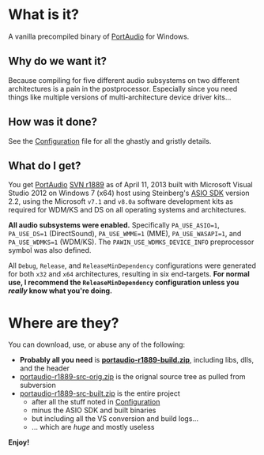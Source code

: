 # What is it?

A vanilla precompiled binary of [PortAudio](http://portaudio.com) for Windows.

## Why do we want it?

Because compiling for five different audio subsystems on two different architectures is a pain in the postprocessor. Especially since you need things like multiple versions of multi-architecture device driver kits...

## How was it done?

See the [Configuration](Configuration.md) file for all the ghastly and gristly details.

## What do I get?

You get [PortAudio](http://portaudio.com) [SVN r1889](https://subversion.assembla.com/svn/portaudio/portaudio/) as of April 11, 2013 built with Microsoft Visual Studio 2012 on Windows 7 (x64) host using Steinberg's [ASIO SDK](http://www.steinberg.net/en/company/developer.html) version 2.2, using the Microsoft `v7.1` and `v8.0a` software development kits as required for WDM/KS and DS on all operating systems and architectures.

**All audio subsystems were enabled.** Specifically `PA_USE_ASIO=1`, `PA_USE_DS=1` (DirectSound), `PA_USE_WMME=1` (MME), `PA_USE_WASAPI=1`, and `PA_USE_WDMKS=1` (WDM/KS). The `PAWIN_USE_WDMKS_DEVICE_INFO` preprocessor symbol was also defined.

All `Debug`, `Release`, and `ReleaseMinDependency` configurations were generated for both `x32` and `x64` architectures, resulting in six end-targets. **For normal use, I recommend the `ReleaseMinDependency` configuration unless you _really_ know what you're doing.**

# Where are they?

You can download, use, or abuse any of the following:

* **Probably all you need** is [**portaudio-r1889-build.zip**](portaudio-r1889-build.zip), including libs, dlls, and the header
* [portaudio-r1889-src-orig.zip](portaudio-r1889-src-orig.zip) is the orignal source tree as pulled from subversion
* [portaudio-r1889-src-built.zip](portaudio-r1889-src-built.zip) is the entire project
    * after all the stuff noted in [Configuration](Configuration.md)
    * minus the ASIO SDK and built binaries
    * but including all the VS conversion and build logs...
    * ... which are _huge_ and mostly useless

**Enjoy!**
